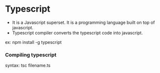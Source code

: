 # Typescript

- It is a Javascript superset. It is a programming language built on top of javascript.
- Typescript compiler converts the typescript code into javascript.

ex: npm install -g typescript 

### Compiling typescript

syntax: tsc filename.ts
